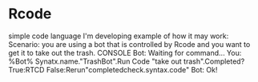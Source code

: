 # Rcode
simple code language I'm developing
example of how it may work:
Scenario: you are using a bot that is controlled by Rcode and you want to get it to take out the trash.
CONSOLE
Bot: Waiting for command...
You: %Bot% Synatx.name."TrashBot".Run Code "take out trash".Completed?True:RTCD False:Rerun"completedcheck.syntax.code"
Bot: Ok!
